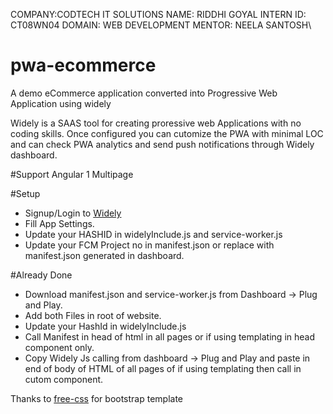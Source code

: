 COMPANY:CODTECH IT SOLUTIONS NAME: RIDDHI GOYAL INTERN ID: CT08WN04 DOMAIN: WEB DEVELOPMENT MENTOR: NEELA SANTOSH\
# pwa-ecommerce
A demo eCommerce application converted into Progressive Web Application using widely 

Widely is a SAAS tool for creating proressive web Applications with no coding skills.
Once configured you can cutomize the PWA with minimal LOC and can check PWA analytics and send push notifications through Widely dashboard.

#Support
Angular 1
Multipage 

#Setup
* Signup/Login to [Widely](https://widely.io)
* Fill App Settings. 
* Update your HASHID in widelyInclude.js and service-worker.js
* Update your FCM Project no in manifest.json or replace with manifest.json generated in dashboard.

#Already Done  
* Download manifest.json and service-worker.js from Dashboard -> Plug and Play.
* Add both Files in root of website.
* Update your HashId in widelyInclude.js
* Call Manifest in head of html in all pages or if using templating in head component only.
* Copy Widely Js calling from dashboard -> Plug and Play and paste in end of body of HTML of all pages of if using templating then call in cutom component.


Thanks to [free-css](http://www.free-css.com/free-css-templates/page201/shopper) for bootstrap template
